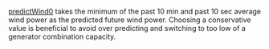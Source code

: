 [predictWind0](/acep-uaf/MiGRIDS/blob/master/MiGRIDS/Model/Controls/predictWind0.py) takes the minimum of the past 10 min and past 10 sec average wind power as the predicted future wind power. Choosing a conservative value is beneficial to avoid over predicting and switching to too low of a generator combination capacity. 
